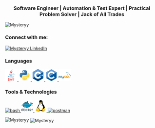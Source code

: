 <h3 align="center">Software Engineer | Automation & Test Expert | Practical Problem Solver | Jack of All Trades</h3>


<p align="left"> <img src="https://komarev.com/ghpvc/?username=Mysteryy&label=Profile%20views&color=0e75b6&style=flat" alt="Mysteryy" /> </p>

<!--- Comment out for now
<p align="left"> <a href="https://github.com/ryo-ma/github-profile-trophy"><img src="https://github-profile-trophy.vercel.app/?username=Mysteryy" alt="Mysteryy" /></a> </p>
-->

<h3 align="left">Connect with me:</h3>
<p align="left">
<a href="www.linkedin.com/in/zach-hasbrouck-180847a4" target="blank"><img align="center" src="https://cdn.jsdelivr.net/npm/simple-icons@3.0.1/icons/linkedin.svg" alt="Mysteryy LinkedIn" height="40" width="40" /></a>
</p>

<h3 align="left">Languages</h3>
<p align="left">
  <a href="https://www.java.com/en/" target="_blank"> <img src="https://raw.githubusercontent.com/devicons/devicon/master/icons/java/java-original-wordmark.svg" alt="java" width="40" height="40"/> </a> 
  <a href="https://www.python.org" target="_blank"> <img src="https://raw.githubusercontent.com/devicons/devicon/master/icons/python/python-original.svg" alt="python" width="40" height="40"/> </a> 
  <a href="https://www.w3schools.com/cpp/" target="_blank"> <img src="https://raw.githubusercontent.com/devicons/devicon/master/icons/cplusplus/cplusplus-original.svg" alt="cplusplus" width="40" height="40"/> </a> 
  <a href="https://www.cprogramming.com/" target="_blank"> <img src="https://raw.githubusercontent.com/devicons/devicon/master/icons/c/c-original.svg" alt="c" width="40" height="40"/> </a> 
  <a href="https://www.mysql.com/" target="_blank"> <img src="https://raw.githubusercontent.com/devicons/devicon/master/icons/mysql/mysql-original-wordmark.svg" alt="mysql" width="40" height="40"/> </a> 
</p>

<h3 align="left">Tools & Technologies</h3>
<p align="left"> 
  <a href="https://www.gnu.org/software/bash/" target="_blank"> <img src="https://www.vectorlogo.zone/logos/gnu_bash/gnu_bash-icon.svg" alt="bash" width="40" height="40"/> </a> 
  <a href="https://www.docker.com/" target="_blank"> <img src="https://raw.githubusercontent.com/devicons/devicon/master/icons/docker/docker-original-wordmark.svg" alt="docker" width="40" height="40"/> </a> 
  <a href="https://www.linux.org/" target="_blank"> <img src="https://raw.githubusercontent.com/devicons/devicon/master/icons/linux/linux-original.svg" alt="linux" width="40" height="40"/> </a> 
  <a href="https://postman.com" target="_blank"> <img src="https://www.vectorlogo.zone/logos/getpostman/getpostman-icon.svg" alt="postman" width="40" height="40"/> </a> 
</p>


<p><img align="left" src="https://github-readme-stats.vercel.app/api/top-langs?username=Mysteryy&show_icons=true&locale=en&layout=compact" alt="Mysteryy" /></p>

<p>&nbsp;<img align="center" src="https://github-readme-stats.vercel.app/api?username=Mysteryy&show_icons=true&locale=en" alt="Mysteryy" /></p>
